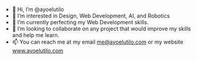 - 👋 Hi, I’m @ayoelutilo
- 👀 I’m interested in Design, Web Development, AI, and Robotics
- 🌱 I’m currently perfecting my Web Development skills.
- 💞️ I’m looking to collaborate on any project that would improve my skills and help me learn.
- 📫 You can reach me at my email me@ayoelutilo.com or my website www.ayoelutilo.com

<!---
ayoelutilo/ayoelutilo is a ✨ special ✨ repository because its `README.md` (this file) appears on your GitHub profile.
You can click the Preview link to take a look at your changes.
--->
